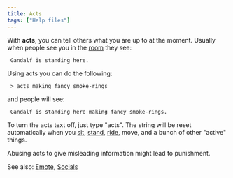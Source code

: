 ```yaml
---
title: Acts
tags: ["Help files"]
---
```

With **acts**, you can tell others what you are up to at the moment.
Usually when people see you in the [room](room "wikilink") they see:

` Gandalf is standing here.`

Using acts you can do the following:

` > acts making fancy smoke-rings`

and people will see:

` Gandalf is standing here making fancy smoke-rings.`

To turn the acts text off, just type "acts". The string will be reset
automatically when you [sit](sit "wikilink"), [stand](stand "wikilink"),
[ride](ride "wikilink"), move, and a bunch of other "active" things.

Abusing acts to give misleading information might lead to punishment.

See also: [Emote](Emote "wikilink"), [Socials](Socials "wikilink")
